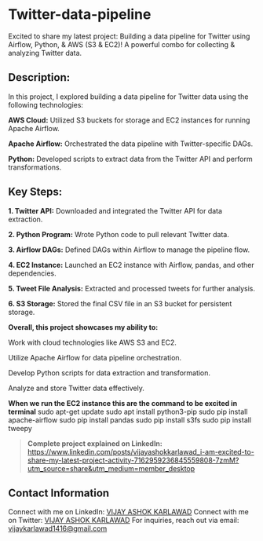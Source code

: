 # Twitter-data-pipeline
Excited to share my latest project: Building a data pipeline for Twitter using Airflow, Python, &amp; AWS (S3 &amp; EC2)!  A powerful combo for collecting &amp; analyzing Twitter data.

## Description:

In this project, I explored building a data pipeline for Twitter data using the following technologies:

 **AWS Cloud:**  Utilized S3 buckets for storage and EC2 instances for running Apache Airflow.

**Apache Airflow:** Orchestrated the data pipeline with Twitter-specific DAGs.

**Python:** Developed scripts to extract data from the Twitter API and perform transformations.



## Key Steps:

**1. Twitter API:** Downloaded and integrated the Twitter API for data extraction.

**2. Python Program:** Wrote Python code to pull relevant Twitter data.

**3. Airflow DAGs:** Defined DAGs within Airflow to manage the pipeline flow.

**4. EC2 Instance:** Launched an EC2 instance with Airflow, pandas, and other dependencies.

**5. Tweet File Analysis:** Extracted and processed tweets for further analysis.

**6. S3 Storage:** Stored the final CSV file in an S3 bucket for persistent storage.



**Overall, this project showcases my ability to:**

Work with cloud technologies like AWS S3 and EC2.

Utilize Apache Airflow for data pipeline orchestration.

Develop Python scripts for data extraction and transformation.

Analyze and store Twitter data effectively.


**When we run the EC2 instance this are the command to be excited in terminal**
sudo apt-get update
sudo apt install python3-pip
sudo pip install apache-airflow
sudo pip install pandas 
sudo pip install s3fs
sudo pip install tweepy


> **Complete project explained on LinkedIn:** https://www.linkedin.com/posts/vijayashokkarlawad_i-am-excited-to-share-my-latest-project-activity-7162959236845559808-7zmM?utm_source=share&utm_medium=member_desktop

 ## Contact Information

Connect with me on LinkedIn: [VIJAY ASHOK KARLAWAD](https://www.linkedin.com/in/vijayashokkarlawad/)
Connect with me on Twitter: [VIJAY ASHOK KARLAWAD](https://twitter.com/VIJAY_A_K1405)
For inquiries, reach out via email: vijaykarlawad1416@gmail.com

